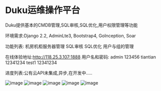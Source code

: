 # Duku运维操作平台

Duku提供基本的CMDB管理,SQL审核,SQL优化,用户权限管理等功能

环境需求:Django 2.2, AdminLte3, Bootstrap4, GoInception, Soar

功能列表:
机房机柜服务器管理
SQL审核
SQL优化
用户与组的管理

在线体验地址:http://118.25.3.107:1888
用户名和密码:
admin 123456
tiantian 12341234
test1 12341234

进度列表:公有云API未集成,异步,在开发中.....

![image](https://github.com/whitewhite944/Duku/blob/master/images/1.png)
![image](https://github.com/whitewhite944/Duku/blob/master/images/2.png)
![image](https://github.com/whitewhite944/Duku/blob/master/images/3.png)
![image](https://github.com/whitewhite944/Duku/blob/master/images/4.png)
![image](https://github.com/whitewhite944/Duku/blob/master/images/5.png)
